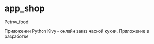 # app_shop
Petrov_food

Приложении Python Kivy  - онлайн заказ часной кухни.
Приложение в разработке
